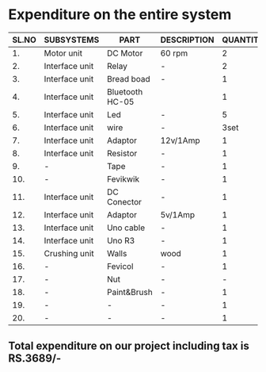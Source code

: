 #  Expenditure on the entire system
  
SL.NO|SUBSYSTEMS|PART|DESCRIPTION|QUANTITY|PRICE|
-----|----------|----|-----------|--------|-----|
1.|Motor unit|DC Motor|60 rpm|2|Rs400/-|
2.|Interface unit|Relay|-|2|Rs200/-|
3.|Interface unit|Bread boad|-|1|Rs80/-|
4.|Interface unit|Bluetooth HC-05||1|Rs300/-|
5.|Interface unit|Led|-|5|Rs10/-|
6.|Interface unit|wire|-|3set|Rs150/-|
7.|Interface unit|Adaptor|12v/1Amp|1|Rs150/-|
8.|Interface unit|Resistor|-|1|Rs30/-|
9.|-|Tape|-|1|Rs15/-|
10.|-|Fevikwik|-|1|Rs40/-|
11.|Interface unit|DC Conector|-|1|Rs20/-|
12.|Interface unit|Adaptor|5v/1Amp|1|Rs150/-|
13.|Interface unit|Uno cable|-|1|Rs40/-|
14.|Interface unit|Uno R3|-|1|Rs880/-|
15.|Crushing unit|Walls|wood|1|Rs660/-|
16.|-|Fevicol|-|1|Rs90/-|
17.|-|Nut|-|-|Rs20/-|
18.|-|Paint&Brush|-|1|Rs120/-|
19.|-|-|-|1|Rs60/-|
20.|-|-|-|1|Rs20/-|

## Total expenditure on our project including tax is RS.3689/-